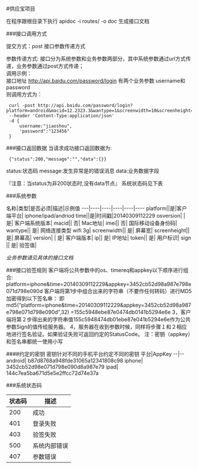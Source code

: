 #供应宝项目

在程序跟根目录下执行
    apidoc -i routes/ -o doc
 生成接口文档


 ###接口调用方式

 提交方式：post
 接口参数传递方式

 参数传递方式:
 接口分为系统参数和业务参数两部分，其中系统参数通过url方式传递，业务参数通过post方式传递；  <br/>
 调用示例：  <br/>
 接口地址 http://api.baidu.com/password/login 有两个业务参数 username和password  <br/>
 则调用方式为：

     curl -post http://api.baidu.com/password/login?platform=android&macid=12.2323.3&wantype=1&screenwidth=10&screenheight=20
     --header 'Content-Type:application/json'
     -d {
         username:"jiaoshou",
         'password":"123456"
     }

 ###接口返回数据
 当请求成功接口返回数据为:

     {"status":200,"message":"","data":{}}
 status:状态码 message:发生异常是的错误消息 data:业务数据字段

 『注意：当status为非200状态时,没有data节点』
  系统状态码见下表

 ###系统参数


 名称|类型|是否必须|描述|示例值
 ---|----|----|----|----|----
 platform||是|客户端平台| iphone/ipad/andriod
 time||是|时间戳|20140309112229
 osversion|	|	是|		客户端系统版本|
 macid||		否|		Mac地址|
 imei||		否|		国际移动设备身份码|
 wantype||		是|		网络连接类型 wifi 3g|
 screenwidth||		是|		屏幕宽|
 screenheight||		是|		屏幕高|
 version|	|	是|		客户端版本|
 ip||		是|		IP地址|
 token||		是|		用户标识|
 sign ||		是|		验签值|

 *业务参数请见具体的接口文档*


 ###接口验签规则
 客户端将公共参数中的os、timereq和appkey以下顺序进行组合:
 platform=iphone&time=20140309112229&appkey=3452cb52d98a987e798e071d798e090d
 客户端将第1步中组合出来的字符串（不要作任何转码）进行MD5加密得到以下签名串：
 即md5(“platform=iphone&time=20140309112229&appkey=3452cb52d98a987e798e071d798e090d”,32) =155c5948ebe87e0474db0141b5294e6e
 3，客户端将第２步得出来的字符串值155c5948474db01ebe87e041b5294e6e作为公共参数Sign的值传给服务器。
 4，服务器在收到参数时候，同样将步骤１和２相应地进行签名验证。如果验证失败可返回约定的StatusCode。
 注：密钥（appkey）和签名串都统一使用小写


 ####约定的密钥
 密钥针对不同的手机平台约定不同的密钥
 平台|AppKey
 --|--
 android|	b87d8768a948fde31065a12341808c98
 iphone|	3452cb52d98e071d798e090d8a987e79
 ipad|	144c7ea5ba671d5e5e2ffcc72d74e37a


 ###系统状态码

 状态码|描述
 --|---
 200|成功
 401|登录失败
 403|验签失败
 500|系统内部错误
 407|参数错误
